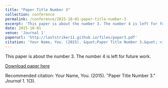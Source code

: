 ```yaml
---
title: "Paper Title Number 3"
collection: conference
permalink: /conference/2015-10-01-paper-title-number-3
excerpt: 'This paper is about the number 3. The number 4 is left for future work.'
date: 2015-10-01
venue: 'Journal 1'
paperurl: 'http://laststriker11.github.io/files/paper3.pdf'
citation: 'Your Name, You. (2015). &quot;Paper Title Number 3.&quot; <i>Journal 1</i>. 1(3).'
---
```

This paper is about the number 3. The number 4 is left for future work.

[Download paper here](http://laststriker11.github.io/files/paper3.pdf)

Recommended citation: Your Name, You. (2015). "Paper Title Number 3." <i>Journal 1</i>. 1(3).

